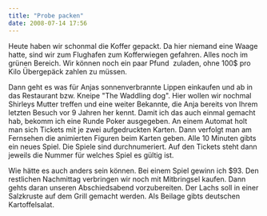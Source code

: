 ```yaml
---
title: "Probe packen"
date: 2008-07-14 17:56
---
```

Heute haben wir schonmal die Koffer gepackt. Da hier niemand eine Waage hatte, sind wir zum Flughafen zum Kofferwiegen gefahren. Alles noch im grünen Bereich. Wir können noch ein paar Pfund  zuladen, ohne 100$ pro Kilo Übergepäck zahlen zu müssen.

<!--more-->

Dann geht es was für Anjas sonnenverbrannte Lippen einkaufen und ab in das Restaurant bzw. Kneipe "The Waddling dog". Hier wollen wir nochmal Shirleys Mutter treffen und eine weiter Bekannte, die Anja bereits von Ihrem letzten Besuch vor 9 Jahren her kennt. Damit ich das auch einmal gemacht hab, bekomm ich eine Runde Poker ausgegeben. An einem Automat holt man sich Tickets mit je zwei aufgedruckten Karten. Dann verfolgt man am Fernsehen die animierten Figuren beim Karten geben. Alle 10 Minuten gibts ein neues Spiel. Die Spiele sind durchnumeriert. Auf den Tickets steht dann jeweils die Nummer für welches Spiel es gültig ist.

Wie hätte es auch anders sein können. Bei einem Spiel gewinn ich $93. Den restlichen Nachmittag verbringen wir noch mit Mitbringsel kaufen. Dann gehts daran unseren Abschiedsabend vorzubereiten. Der Lachs soll in einer Salzkruste auf dem Grill gemacht werden. Als Beilage gibts deutschen Kartoffelsalat.
